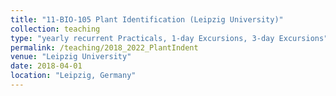 ```yaml
---
title: "11-BIO-105 Plant Identification (Leipzig University)"
collection: teaching
type: "yearly recurrent Practicals, 1-day Excursions, 3-day Excursions"
permalink: /teaching/2018_2022_PlantIndent
venue: "Leipzig University"
date: 2018-04-01
location: "Leipzig, Germany"
---
```

